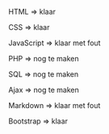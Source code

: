 HTML       => klaar

CSS        => klaar

JavaScript => klaar met fout

PHP        => nog te maken

SQL        => nog te maken

Ajax       => nog te maken

Markdown   => klaar met fout

Bootstrap  => klaar

